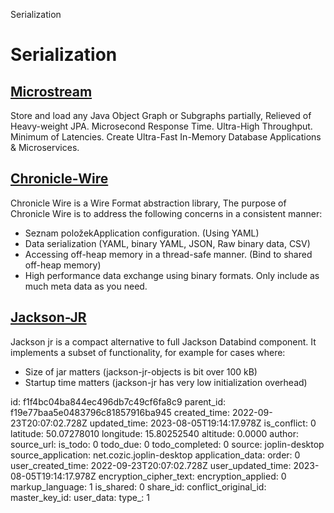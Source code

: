 Serialization

# Serialization

## [**Microstream**](https://github.com/microstream-one/microstream)
Store and load any Java Object Graph or Subgraphs partially, Relieved of Heavy-weight JPA. Microsecond Response Time. Ultra-High Throughput. Minimum of Latencies. Create Ultra-Fast In-Memory Database Applications & Microservices.

## [**Chronicle-Wire**](https://github.com/OpenHFT/Chronicle-Wire)
Chronicle Wire is a Wire Format abstraction library, The purpose of Chronicle Wire is to address the following concerns in a consistent manner:
- Seznam položekApplication configuration. (Using YAML)
- Data serialization (YAML, binary YAML, JSON, Raw binary data, CSV)
- Accessing off-heap memory in a thread-safe manner. (Bind to shared off-heap memory)
- High performance data exchange using binary formats. Only include as much meta data as you need.

## [Jackson-JR](https://github.com/FasterXML/jackson-jr)
Jackson jr is a compact alternative to full Jackson Databind component. It implements a subset of functionality, for example for cases where:

- Size of jar matters (jackson-jr-objects is bit over 100 kB)
- Startup time matters (jackson-jr has very low initialization overhead)

id: f1f4bc04ba844ec496db7c49cf6fa8c9
parent_id: f19e77baa5e0483796c81857916ba945
created_time: 2022-09-23T20:07:02.728Z
updated_time: 2023-08-05T19:14:17.978Z
is_conflict: 0
latitude: 50.07278010
longitude: 15.80252540
altitude: 0.0000
author: 
source_url: 
is_todo: 0
todo_due: 0
todo_completed: 0
source: joplin-desktop
source_application: net.cozic.joplin-desktop
application_data: 
order: 0
user_created_time: 2022-09-23T20:07:02.728Z
user_updated_time: 2023-08-05T19:14:17.978Z
encryption_cipher_text: 
encryption_applied: 0
markup_language: 1
is_shared: 0
share_id: 
conflict_original_id: 
master_key_id: 
user_data: 
type_: 1